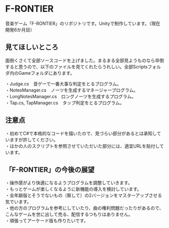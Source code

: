 # F-RONTIER
音楽ゲーム「F-RONTIER」のリポジトリです。Unityで制作しています。（現在開発6か月目）
## 見てほしいところ
面倒くさくて全部ソースコードを上げました。まるまる全部見ようものなら卒倒すると思うので、以下のファイルを見てくれたらうれしい。全部Scriptsフォルダ内のGameフォルダにあります。<br>

・Judge.cs　音ゲーで一番大事な判定をとるプログラム。<br>
・NotesManager.cs　ノーツを生成するマネージャープログラム。<br>
  ・LongNotesManager.cs　ロングノーツを生成するプログラム。<br>
・Tap.cs, TapManager.cs　タップ判定をとるプログラム。<br>
## 注意点
・初めてC#で本格的なコードを描いたので、見づらい部分があるとは承知していますが許してください。<br/>
・ほかの人のスクリプトを参照させていただいた部分には、適宜URLを貼付しています。
## 「F-RONTIER」の今後の展望
・操作感がより快適になるようプログラムを調整していきます。<br/>
・もっとゲームが楽しくなるように新機能の導入を検討しています。<br/>
・全年齢版とそうでないもの（察して）の2バージョンをマスターアップさせる気でいます。<br/>
・他の方のプログラムを参考にしていたり、曲の権利問題だったりがあるので、こんなゲームを世に出して売る、配信するつもりはありません。<br/>
・頑張ってアーケード版も作りたいです。<br/>
